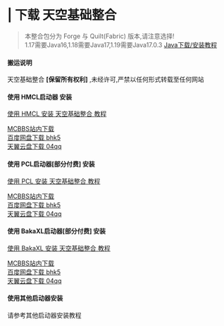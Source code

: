 # | 下载 天空基础整合
> 本整合包分为 Forge 与  Quilt(Fabric) 版本,请注意选择!  
>  1.17需要Java16,1.18需要Java17,1.19需要Java17.0.3 [Java下载/安装教程](/java)  
<!-- tabs:start -->
#### **搬运说明**
天空基础整合 **[保留所有权利]** ,未经许可,严禁以任何形式转载至任何网站
#### **使用 HMCL启动器 安装**
[使用 HMCL 安装 天空基础整合 教程](/SkyBasicPack/install/HMCL)  
  
[MCBBS站内下载](https://beta.mcbbs.net/resource/id/dfn67ms4/releases)  
[百度网盘下载 bhk5](https://pan.baidu.com/s/1KnCUIuX584eHW5Sz3eMrOA)  
[天翼云盘下载 04qq](https://cloud.189.cn/web/share?code=JFvuuqFFVnUn)  
#### **使用 PCL启动器[部分付费] 安装**
[使用 PCL 安装 天空基础整合 教程](/SkyBasicPack/install/PCL)  
 
[MCBBS站内下载](https://beta.mcbbs.net/resource/id/dfn67ms4/releases)  
[百度网盘下载 bhk5](https://pan.baidu.com/s/1KnCUIuX584eHW5Sz3eMrOA)  
[天翼云盘下载 04qq](https://cloud.189.cn/web/share?code=JFvuuqFFVnUn)  
#### **使用 BakaXL启动器[部分付费] 安装**
[使用 BakaXL 安装 天空基础整合 教程](/SkyBasicPack/install/BakaXL)  

[MCBBS站内下载](https://beta.mcbbs.net/resource/id/dfn67ms4/releases)  
[百度网盘下载 bhk5](https://pan.baidu.com/s/1KnCUIuX584eHW5Sz3eMrOA)  
[天翼云盘下载 04qq](https://cloud.189.cn/web/share?code=JFvuuqFFVnUn)  
#### **使用其他启动器安装**
请参考其他启动器安装教程
<!-- tabs:end -->
